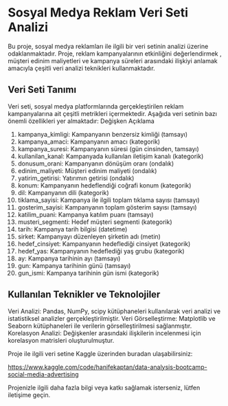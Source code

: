 # Sosyal Medya Reklam Veri Seti Analizi
Bu proje, sosyal medya reklamları ile ilgili bir veri setinin analizi üzerine odaklanmaktadır. Proje, reklam kampanyalarının etkinliğini değerlendirmek , müşteri edinim maliyetleri ve kampanya süreleri arasındaki ilişkiyi anlamak amacıyla çeşitli veri analizi teknikleri kullanmaktadır.


## Veri Seti Tanımı
Veri seti, sosyal medya platformlarında gerçekleştirilen reklam kampanyalarına ait çeşitli metrikleri içermektedir. Aşağıda veri setinin bazı önemli özellikleri yer almaktadır:
Değişken	Açıklama
1. kampanya_kimligi:	Kampanyanın benzersiz kimliği (tamsayı)
2. kampanya_amaci:	Kampanyanın amacı (kategorik)
3. kampanya_suresi:	Kampanyanın süresi (gün cinsinden, tamsayı)
4. kullanilan_kanal:	Kampanyada kullanılan iletişim kanalı (kategorik)
5. donusum_orani:	Kampanyanın dönüşüm oranı (ondalık)
6. edinim_maliyeti:	Müşteri edinim maliyeti (ondalık)
7. yatirim_getirisi:	Yatırımın getirisi (ondalık)
8. konum:	Kampanyanın hedeflendiği coğrafi konum (kategorik)
9. dil:	Kampanyanın dili (kategorik)
10. tiklama_sayisi:	Kampanya ile ilgili toplam tıklama sayısı (tamsayı)
11. gosterim_sayisi:	Kampanyanın toplam gösterim sayısı (tamsayı)
12. katilim_puani:	Kampanya katılım puanı (tamsayı)
13. musteri_segmenti:	Hedef müşteri segmenti (kategorik)
14. tarih:	Kampanya tarih bilgisi (datetime)
15. sirket:	Kampanyayı düzenleyen şirketin adı (metin)
16. hedef_cinsiyet:	Kampanyanın hedeflediği cinsiyet (kategorik)
17. hedef_yas:	Kampanyanın hedeflediği yaş grubu (kategorik)
18. ay:	Kampanya tarihinin ayı (tamsayı)
19. gun:	Kampanya tarihinin günü (tamsayı)
20. gun_ismi:	Kampanya tarihinin gün ismi (kategorik)


## **Kullanılan Teknikler ve Teknolojiler**
Veri Analizi: Pandas, NumPy, scipy kütüphaneleri kullanılarak veri analizi ve istatistiksel analizler gerçekleştirilmiştir.
Veri Görselleştirme: Matplotlib ve Seaborn kütüphaneleri ile verilerin görselleştirilmesi sağlanmıştır.
Korelasyon Analizi: Değişkenler arasındaki ilişkilerin incelenmesi için korelasyon matrisleri oluşturulmuştur.


Proje ile ilgili veri setine Kaggle üzerinden buradan ulaşabilirsiniz:

https://www.kaggle.com/code/hanifekaptan/data-analysis-bootcamp-social-media-advertising

Projenizle ilgili daha fazla bilgi veya katkı sağlamak isterseniz, lütfen iletişime geçin.
